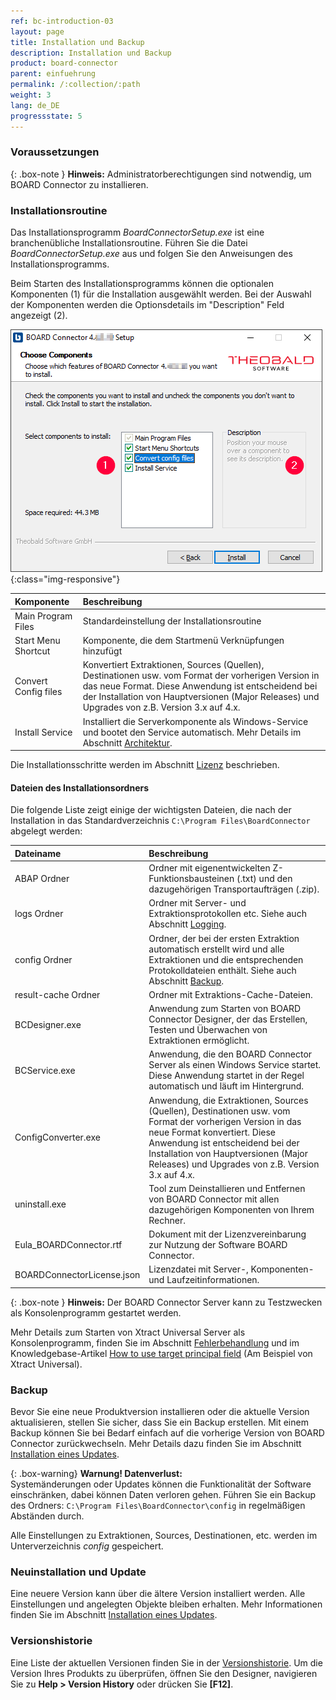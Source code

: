 ```yaml
---
ref: bc-introduction-03
layout: page
title: Installation und Backup
description: Installation und Backup
product: board-connector
parent: einfuehrung
permalink: /:collection/:path
weight: 3
lang: de_DE
progressstate: 5
---
```

### Voraussetzungen

{: .box-note }
**Hinweis:** Administratorberechtigungen sind notwendig, um BOARD Connector zu installieren.

### Installationsroutine

Das Installationsprogramm *BoardConnectorSetup.exe* ist eine branchenübliche Installationsroutine.  Führen Sie die Datei *BoardConnectorSetup.exe* aus und folgen Sie den Anweisungen des Installationsprogramms.

Beim Starten des Installationsprogramms können die optionalen Komponenten (1) für die Installation ausgewählt werden. Bei der Auswahl der Komponenten werden die Optionsdetails im "Description" Feld angezeigt (2). 

![BC-Setup](/img/content/board/BC_Setup_2.png){:class="img-responsive"}

|Komponente | Beschreibung |
|:----|:---|
|Main Program Files | Standardeinstellung der Installationsroutine |
|Start Menu Shortcut | Komponente, die dem Startmenü Verknüpfungen hinzufügt |
|Convert Config files | Konvertiert Extraktionen, Sources (Quellen), Destinationen usw. vom Format der vorherigen Version in das neue Format. Diese Anwendung ist entscheidend bei der Installation von Hauptversionen (Major Releases) und Upgrades von z.B. Version 3.x auf 4.x.
Install Service | Installiert die Serverkomponente als Windows-Service und bootet den Service automatisch. Mehr Details im Abschnitt [Architektur](./architektur).

Die Installationsschritte werden im Abschnitt [Lizenz](./lizenz) beschrieben.

#### Dateien des Installationsordners
Die folgende Liste zeigt einige der wichtigsten Dateien, die nach der Installation in das Standardverzeichnis ``C:\Program Files\BoardConnector`` abgelegt werden:

|Dateiname | Beschreibung |
|:----|:---|
| ABAP Ordner | Ordner mit eigenentwickelten Z-Funktionsbausteinen (.txt) und den dazugehörigen Transportaufträgen (.zip).|
| logs Ordner| Ordner mit Server- und Extraktionsprotokollen etc. Siehe auch Abschnitt [Logging](../logging). |
| config Ordner | Ordner, der bei der ersten Extraktion automatisch erstellt wird und alle Extraktionen und die entsprechenden Protokolldateien enthält. Siehe auch Abschnitt [Backup](#backup). |
| result-cache Ordner | Ordner mit Extraktions-Cache-Dateien.  |
| BCDesigner.exe | Anwendung zum Starten von BOARD Connector Designer, der das Erstellen, Testen und Überwachen von Extraktionen ermöglicht.|
| BCService.exe | Anwendung, die den BOARD Connector Server als einen Windows Service startet.  Diese Anwendung startet in der Regel automatisch und läuft im Hintergrund. |
| ConfigConverter.exe|  Anwendung, die Extraktionen, Sources (Quellen), Destinationen usw. vom Format der vorherigen Version in das neue Format konvertiert. Diese Anwendung ist entscheidend bei der Installation von Hauptversionen (Major Releases) und Upgrades von z.B. Version 3.x auf 4.x. |
| uninstall.exe| Tool zum Deinstallieren und Entfernen von BOARD Connector mit allen dazugehörigen Komponenten von Ihrem Rechner. |
| Eula_BOARDConnector.rtf | Dokument mit der Lizenzvereinbarung zur Nutzung der Software BOARD Connector.|
| BOARDConnectorLicense.json |  Lizenzdatei mit Server-, Komponenten- und Laufzeitinformationen. |


{: .box-note }
**Hinweis:** Der BOARD Connector Server kann zu Testzwecken als Konsolenprogramm gestartet werden. 

Mehr Details zum Starten von Xtract Universal Server als Konsolenprogramm, finden Sie im Abschnitt [Fehlerbehandlung](./fehlerbehandlung) und im Knowledgebase-Artikel [How to use target principal field](https://kb.theobald-software.com/xtract-universal/target-principal-TPN) (Am Beispiel von Xtract Universal).


### Backup

Bevor Sie eine neue Produktversion installieren oder die aktuelle Version aktualisieren, stellen Sie sicher, dass Sie ein Backup erstellen. 
Mit einem Backup können Sie bei Bedarf einfach auf die vorherige Version von BOARD Connector zurückwechseln. Mehr Details dazu finden Sie im Abschnitt [Installation eines Updates](update#wie-erstelle-ich-ein-backup).


{: .box-warning}
**Warnung! Datenverlust:** <br>
Systemänderungen oder Updates können die Funktionalität der Software einschränken, dabei können Daten verloren gehen.
Führen Sie ein Backup des Ordners: `C:\Program Files\BoardConnector\config` in regelmäßigen Abständen durch. 

Alle Einstellungen zu Extraktionen, Sources, Destinationen, etc. werden im Unterverzeichnis *config* gespeichert. 

### Neuinstallation und Update

Eine neuere Version kann über die ältere Version installiert werden. Alle Einstellungen und angelegten Objekte bleiben erhalten. Mehr Informationen finden Sie im Abschnitt [Installation eines Updates](./update).


### Versionshistorie
Eine Liste der aktuellen Versionen finden Sie in der [Versionshistorie](https://kb.theobald-software.com/version-history/board-connector-version-history).
Um die Version Ihres Produkts zu überprüfen, öffnen Sie den Designer, navigieren Sie zu **Help > Version History** oder drücken Sie **[F12]**.
